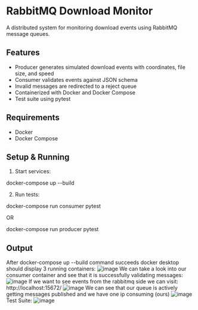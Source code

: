 # RabbitMQ Download Monitor

A distributed system for monitoring download events using RabbitMQ message queues.

## Features
- Producer generates simulated download events with coordinates, file size, and speed
- Consumer validates events against JSON schema
- Invalid messages are redirected to a reject queue
- Containerized with Docker and Docker Compose
- Test suite using pytest

## Requirements
- Docker
- Docker Compose

## Setup & Running
1. Start services:

docker-compose up --build

2. Run tests:

docker-compose run consumer pytest

OR

docker-compose run producer pytest

## Output
After docker-compose up --build command succeeds docker desktop should display 3 running containers:
![image](https://github.com/user-attachments/assets/4d144935-92de-46f8-85e8-0339e3684447)
We can take a look into our consumer container and see that it is successfully validating messages:
![image](https://github.com/user-attachments/assets/13dcb9c9-266c-41fa-ba10-77a307f96977)
If we want to see events from the rabbitmq side we can visit: http://localhost:15672/
![image](https://github.com/user-attachments/assets/8aff9201-19d4-41ef-b1a5-48a7d0f4db5a)
We can see that our queue is actively getting messages published and we have one ip consuming (ours)
![image](https://github.com/user-attachments/assets/aee8a5a5-cc54-41ab-aab2-67f5164913cf)
Test Suite:
![image](https://github.com/user-attachments/assets/34731c62-7a5d-4ec4-a26e-af18c6e7bcca)




